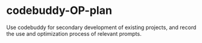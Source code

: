 # codebuddy-OP-plan
Use codebuddy for secondary development of existing projects, and record the use and optimization process of relevant prompts.
